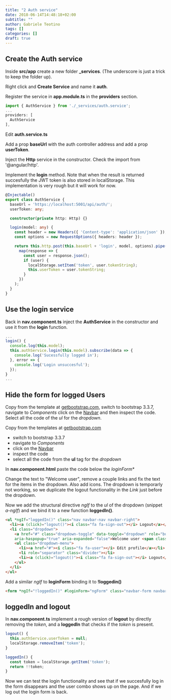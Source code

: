 ```yaml
---
title: "2 Auth service"
date: 2018-06-14T14:48:18+02:00
subtitle: ""
author: Gabriele Teotino
tags: []
categories: []
draft: true
---
```


## Create the Auth service

Inside **src/app** create a new folder **_services**. (The underscore is just a trick to keep the folder up).

Right click and **Create Service** and name it **auth**.

Register the service in **app.module.ts** in the **providers** section.

```javascript
import { AuthService } from './_services/auth.service';
...
providers: [
  AuthService
],
```

Edit **auth.service.ts**

Add a prop **baseUrl** with the auth controller address and add a prop **userToken**.

Inject the **Http** service in the constructor. Check the import from '@angular/http'.

Implement the **login** method. Note that when the result is returned succesfully the JWT token is also stored in localStorage. This implementation is very rough but it will work for now.

```typescript
@Injectable()
export class AuthService {
  baseUrl = 'https://localhost:5001/api/auth/';
  userToken: any;

  constructor(private http: Http) {}

  login(model: any) {
    const header = new Headers({ 'Content-type': 'application/json' });
    const options = new RequestOptions({ headers: header });

    return this.http.post(this.baseUrl + 'login', model, options).pipe(
      map(response => {
        const user = response.json();
        if (user) {
          localStorage.setItem('token', user.tokenString);
          this.userToken = user.tokenString;
        }
      })
    );
  }
}
```

## Use the login service

Back in **nav.component.ts** inject the **AuthService** in the constructor and use it from the **login** function.

```typescript
...
login() {
  console.log(this.model);
  this.authService.login(this.model).subscribe(data => {
    console.log('Sucessfully logged in');
  }, error => {
    console.log('Login unsuccesful');
  });
}
...
```

## Hide the form for logged Users

Copy from the template at [getbootstrap.com](http://getbootstrap.com/), switch to bootstrap 3.3.7, navigate to *Components*  click on the [Navbar](https://getbootstrap.com/docs/3.3/components/#navbar) and then inspect the code. Select all the code of the *ul* for the *dropdown*.

Copy from the templates at [getbootstrap.com](http://getbootstrap.com/)

- switch to bootstrap 3.3.7
- navigate to *Components*
- click on the [Navbar](https://getbootstrap.com/docs/3.3/components/#navbar)
- inspect the code
- select all the code from the **ul** tag for the *dropdown*

In **nav.component.html** paste the code below the *loginForm**

Change the text to "Welcome user", remove a couple links and fix the text for the items in the dropdown. Also add icons.
The dropdown is temporarly not working, so we duplicate the logout functionality in the *Link* just before the dropdown.

Now we add the structural directive *ngIf* to the *ul* of the dropdown (snippet *a-ngIf*) and we bind it to a new function **loggedIn()**.

```html
<ul *ngIf="loggedIn()" class="nav navbar-nav navbar-right">
  <li><a (click)="logout()"><i class="fa fa-sign-out"></i> Logout</a></li>
  <li class="dropdown">
    <a href="#" class="dropdown-toggle" data-toggle="dropdown" role="button"
    aria-haspopup="true" aria-expanded="false">Welcome user <span class="caret"></span></a>
    <ul class="dropdown-menu">
      <li><a href="#"><i class="fa fa-user"></i> Edit profile</a></li>
      <li role="separator" class="divider"></li>
      <li><a (click)="logout()"><i class="fa fa-sign-out"></i> Logout</a></li>
    </ul>
  </li>
</ul>
```

Add a similar *ngIf* to **loginForm** binding it to **!loggedin()**

```html
<form *ngIf="!loggedIn()" #loginForm="ngForm" class="navbar-form navbar-right" (ngSubmit)="login()">
```

## loggedIn and logout

In **nav.component.ts** implement a rough version of **logout** by directly removing the *token*, and a **loggedIn** that checks if the *token* is present.

```typescript
logout() {
  this.authService.userToken = null;
  localStorage.removeItem('token');
}

loggedIn() {
  const token = localStorage.getItem('token');
  return !!token;
}
```

Now we can test the login functionality and see that if we succesfully log in the form disappears and the user combo shows up on the page. And if we log out the login form is back.

